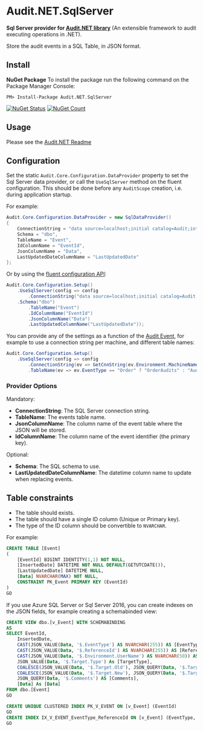 # Audit.NET.SqlServer
**Sql Server provider for [Audit.NET library](https://github.com/thepirat000/Audit.NET)** (An extensible framework to audit executing operations in .NET).

Store the audit events in a SQL Table, in JSON format.

## Install

**NuGet Package** 
To install the package run the following command on the Package Manager Console:

```
PM> Install-Package Audit.NET.SqlServer
```

[![NuGet Status](https://img.shields.io/nuget/v/Audit.NET.SqlServer.svg?style=flat)](https://www.nuget.org/packages/Audit.NET.SqlServer/)
[![NuGet Count](https://img.shields.io/nuget/dt/Audit.NET.SqlServer.svg)](https://www.nuget.org/packages/Audit.NET.SqlServer/)

## Usage
Please see the [Audit.NET Readme](https://github.com/thepirat000/Audit.NET#usage)

## Configuration
Set the static `Audit.Core.Configuration.DataProvider` property to set the Sql Server data provider, or call the `UseSqlServer` method on the fluent configuration. This should be done before any `AuditScope` creation, i.e. during application startup.

For example:
```c#
Audit.Core.Configuration.DataProvider = new SqlDataProvider()
{
    ConnectionString = "data source=localhost;initial catalog=Audit;integrated security=true;",
    Schema = "dbo",
    TableName = "Event",
    IdColumnName = "EventId",
    JsonColumnName = "Data",
    LastUpdatedDateColumnName = "LastUpdatedDate"
};
```

Or by using the [fluent configuration API](https://github.com/thepirat000/Audit.NET#configuration-fluent-api):
```c#
Audit.Core.Configuration.Setup()
    .UseSqlServer(config => config
        .ConnectionString("data source=localhost;initial catalog=Audit;integrated security=true;")
	.Schema("dbo")
        .TableName("Event")
        .IdColumnName("EventId")
        .JsonColumnName("Data")
        .LastUpdatedColumnName("LastUpdatedDate"));
```

You can provide any of the settings as a function of the [Audit Event](https://github.com/thepirat000/Audit.NET#usage), 
for example to use a connection string per machine, and different table names:

```c#
Audit.Core.Configuration.Setup()
    .UseSqlServer(config => config
        .ConnectionString(ev => GetCnnString(ev.Environment.MachineName))
        .TableName(ev => ev.EventType == "Order" ? "OrderAudits" : "Audits"));
```


### Provider Options

Mandatory:
- **ConnectionString**: The SQL Server connection string.
- **TableName**: The events table name.
- **JsonColumnName**: The column name of the event table where the JSON will be stored.
- **IdColumnName**: The column name of the event identifier (the primary key).

Optional:
- **Schema**: The SQL schema to use.
- **LastUpdatedDateColumnName**: The datetime column name to update when replacing events.

## Table constraints

- The table should exists. 
- The table should have a single ID column (Unique or Primary key).
- The type of the ID column should be convertible to `NVARCHAR`.

For example:
```SQL
CREATE TABLE [Event]
(
	[EventId] BIGINT IDENTITY(1,1) NOT NULL,
	[InsertedDate] DATETIME NOT NULL DEFAULT(GETUTCDATE()),
	[LastUpdatedDate] DATETIME NULL,
	[Data] NVARCHAR(MAX) NOT NULL,
	CONSTRAINT PK_Event PRIMARY KEY (EventId)
)
GO
```

If you use Azure SQL Server or Sql Server 2016, you can create indexes on the JSON fields, for example creating a schemabinded view:

```SQL
CREATE VIEW dbo.[v_Event] WITH SCHEMABINDING
AS
SELECT EventId, 
	InsertedDate,
	CAST(JSON_VALUE(Data, '$.EventType') AS NVARCHAR(255)) AS [EventType],
	CAST(JSON_VALUE(Data, '$.ReferenceId') AS NVARCHAR(255)) AS [ReferenceId],
	CAST(JSON_VALUE(Data, '$.Environment.UserName') AS NVARCHAR(50)) AS [UserName],
	JSON_VALUE(Data, '$.Target.Type') As [TargetType],
	COALESCE(JSON_VALUE(Data, '$.Target.Old'), JSON_QUERY(Data, '$.Target.Old')) AS [TargetOld],
	COALESCE(JSON_VALUE(Data, '$.Target.New'), JSON_QUERY(Data, '$.Target.New')) AS [TargetNew],
	JSON_QUERY(Data, '$.Comments') AS [Comments],
	[Data] As [Data]
FROM dbo.[Event]
GO

CREATE UNIQUE CLUSTERED INDEX PK_V_EVENT ON [v_Event] (EventId)
GO
CREATE INDEX IX_V_EVENT_EventType_ReferenceId ON [v_Event] (EventType, ReferenceId)
GO
```
